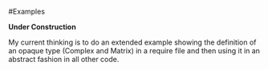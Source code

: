 #Examples

**Under Construction**

My current thinking is to do an extended example showing the definition of an opaque type (Complex and Matrix) in a require file and then using it in an abstract fashion in all other code.
